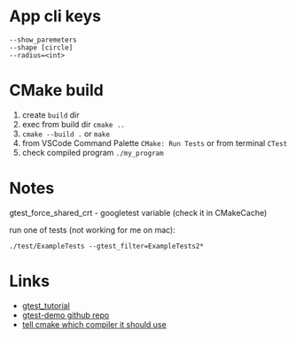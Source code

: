 # App cli keys
```
--show_paremeters
--shape [circle]
--radius=<int>
```

# CMake build
1. create `build` dir
2. exec from build dir `cmake ..`
3. `cmake --build .` or `make`
4. from VSCode Command Palette `CMake: Run Tests` or from terminal `CTest`
5. check compiled program `./my_program`

# Notes
gtest_force_shared_crt - googletest variable (check it in CMakeCache)

run one of tests (not working for me on mac):

`./test/ExampleTests --gtest_filter=ExampleTests2*`

# Links
- [gtest_tutorial](https://youtu.be/Lp1ifh9TuFI)
- [gtest-demo github repo](https://github.com/bast/gtest-demo)
- [tell cmake which compiler it should use](https://stackoverflow.com/a/63606463/10504918)
